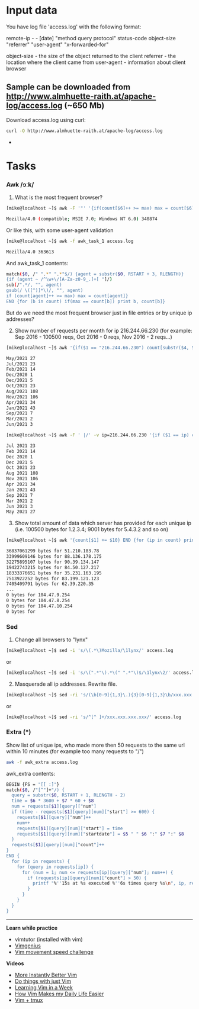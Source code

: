 # Input data
You have log file 'access.log' with the following format:


remote-ip - - [date] "method query protocol" status-code object-size "referrer" "user-agent" "x-forwarded-for"


object-size - the size of the object returned to the client
referrer    - the location where the client came from
user-agent  - information about client browser


Sample can be downloaded from http://www.almhuette-raith.at/apache-log/access.log (~650 Mb)
-
Download access.log using curl:
```bash
curl -O http://www.almhuette-raith.at/apache-log/access.log
```
-
# Tasks


### Awk /ɔːk/
1. What is the most frequent browser?
```bash 
[mike@localhost ~]$ awk -F '"' '{if(count[$6]++ >= max) max = count[$6]} END {for (b in count) if(max == count[b]) print b, count[b]}' access.log

Mozilla/4.0 (compatible; MSIE 7.0; Windows NT 6.0) 340874
```
Or like this, with some user-agent validation
```bash
[mike@localhost ~]$ awk -f awk_task_1 access.log

Mozilla/4.0 363613
```
And awk_task_1 contents:
```bash
match($0, /" ".*" ".*"$/) {agent = substr($0, RSTART + 3, RLENGTH)}
{if (agent ~ /^\w+\/[A-Za-z0-9_.]+[ "]/)
sub(/".*/, "", agent)
gsub(/ \([^)]*\)/, "", agent)
if (count[agent]++ >= max) max = count[agent]}
END {for (b in count) if(max == count[b]) print b, count[b]}

```
But do we need the most frequent browser just in file entries or by unique ip addresses?

2. Show number of requests per month for ip 216.244.66.230 (for example: Sep 2016 - 100500 reqs, Oct 2016 - 0 reqs, Nov 2016 - 2 reqs...)
```bash
[mike@localhost ~]$ awk '{if($1 == "216.244.66.230") count[substr($4, 5, 8)]++} END {for (m in count) print m, count[m]}' access.log

May/2021 27
Jul/2021 23
Feb/2021 14
Dec/2020 1
Dec/2021 5
Oct/2021 23
Aug/2021 108
Nov/2021 106
Apr/2021 34
Jan/2021 43
Sep/2021 7
Mar/2021 2
Jun/2021 3

[mike@localhost ~]$ awk -F ' |/' -v ip=216.244.66.230 '{if ($1 == ip) count[$5 " " substr($6, 1, 4)]++} END {for (b in count) print b, count[b]}' access.log

Jul 2021 23
Feb 2021 14
Dec 2020 1
Dec 2021 5
Oct 2021 23
Aug 2021 108
Nov 2021 106
Apr 2021 34
Jan 2021 43
Sep 2021 7
Mar 2021 2
Jun 2021 3
May 2021 27

```
3. Show total amount of data which server has provided for each unique ip (i.e. 100500 bytes for 1.2.3.4; 9001 bytes for 5.4.3.2 and so on)
```bash
[mike@localhost ~]$ awk '{count[$1] += $10} END {for (ip in count) print count[ip], "bytes for", ip}' access.log | sort -rn

36837061299 bytes for 51.210.183.78
33999609146 bytes for 88.136.178.175
32275895107 bytes for 90.39.134.147
19422743215 bytes for 84.50.127.217
18333376651 bytes for 35.231.163.195
7513922252 bytes for 83.199.121.123
7405409791 bytes for 62.39.220.35
...
0 bytes for 104.47.9.254
0 bytes for 104.47.8.254
0 bytes for 104.47.10.254
0 bytes for 

```

### Sed
1. Change all browsers to "lynx"
```bash
[mike@localhost ~]$ sed -i 's/\(.*\)Mozilla/\1lynx/' access.log

```
or
```bash
[mike@localhost ~]$ sed -i 's/\(".*"\).*\(" ".*"\)$/\1lynx\2/' access.log

```
2. Masquerade all ip addresses. Rewrite file.
```bash
[mike@localhost ~]$ sed -ri 's/(\b[0-9]{1,3}\.){3}[0-9]{1,3}\b/xxx.xxx.xxx.xxx/' access.log
```
or
```bash
[mike@localhost ~]$ sed -ri 's/^[^ ]+/xxx.xxx.xxx.xxx/' access.log
```

### Extra (*)
Show list of unique ips, who made more then 50 requests to the same url within 10 minutes (for example too many requests to "/")
```bash
awk -f awk_extra access.log
```
awk_extra contents:
```bash
BEGIN {FS = "[[ :]"}
match($0, /"[^"]+"/) {
  query = substr($0, RSTART + 1, RLENGTH - 2)
  time = $6 * 3600 + $7 * 60 + $8
  num = requests[$1][query]["num"]
  if (time - requests[$1][query][num]["start"] >= 600) {
    requests[$1][query]["num"]++
    num++
    requests[$1][query][num]["start"] = time
    requests[$1][query][num]["startdate"] = $5 " " $6 ":" $7 ":" $8
  }
  requests[$1][query][num]["count"]++
}
END {
  for (ip in requests) {
    for (query in requests[ip]) {
      for (num = 1; num <= requests[ip][query]["num"]; num++) {
        if (requests[ip][query][num]["count"] > 50) {
          printf "%''15s at %s executed %''6s times query %s\n", ip, requests[ip][query][num]["startdate"], requests[ip][query][num]["count"], query
        }
      }
    }
  }
}
```

---


**Learn while practice**
- vimtutor (installed with vim)
- [Vimgenius](http://www.vimgenius.com/)
- [Vim movement speed challenge](https://vimvalley.com/vim-movement-speed-challenge/)


**Videos**
- [More Instantly Better Vim](https://www.youtube.com/watch?v=aHm36-na4-4)
- [Do things with just Vim](https://www.youtube.com/watch?v=XA2WjJbmmoM)
- [Learning Vim in a Week](https://www.youtube.com/watch?v=_NUO4JEtkDw)
- [How Vim Makes my Daily Life Easier](https://www.youtube.com/watch?v=NzD2UdQl5Gc)
- [Vim + tmux](https://www.youtube.com/watch?v=5r6yzFEXajQ)
